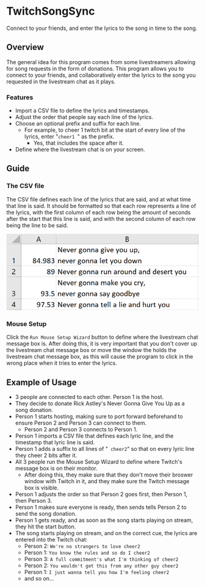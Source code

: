# TwitchSongSync
Connect to your friends, and enter the lyrics to the song in time to the song.


## Overview
The general idea for this program comes from some livestreamers allowing for song requests in the form of donations. This program allows you to connect to your friends, and collaboratively enter the lyrics to the song you requested in the livestream chat as it plays.

### Features
* Import a CSV file to define the lyrics and timestamps.
* Adjust the order that people say each line of the lyrics.
* Choose an optional prefix and suffix for each line.
  * For example, to cheer 1 twitch bit at the start of every line of the lyrics, enter "`cheer1 `" as the prefix.
    * Yes, that includes the space after it.
* Define where the livestream chat is on your screen.

## Guide

### The CSV file
The CSV file defines each line of the lyrics that are said, and at what time that line is said.
It should be formatted so that each row represents a line of the lyrics, with the first column of each row being the amount of seconds after the start that this line is said, and with the second column of each row being the line to be said.

![CSV Example](/images/CSV.png)

### Mouse Setup
Click the `Run Mouse Setup Wizard` button to define where the livestream chat message box is.
After doing this, it is very important that you don't cover up the livestream chat message box or move the window the holds the livestream chat message box, as this will cause the program to click in the wrong place when it tries to enter the lyrics.

## Example of Usage
* 3 people are connected to each other. Person 1 is the host.
* They decide to donate Rick Astley's Never Gonna Give You Up as a song donation.
* Person 1 starts hosting, making sure to port forward beforehand to ensure Person 2 and Person 3 can connect to them.
  * Person 2 and Person 3 connects to Person 1.
* Person 1 imports a CSV file that defines each lyric line, and the timestamp that lyric line is said.
* Person 1 adds a suffix to all lines of "` cheer2`" so that on every lyric line they cheer 2 bits after it.
* All 3 people run the Mouse Setup Wizard to define where Twitch's message box is on their monitor.
  * After doing this, they make sure that they don't move their broswer window with Twitch in it, and they make sure the Twitch message box is visible.
* Person 1 adjusts the order so that Person 2 goes first, then Person 1, then Person 3.
* Person 1 makes sure everyone is ready, then sends tells Person 2 to send the song donation.
* Person 1 gets ready, and as soon as the song starts playing on stream, they hit the start button.
* The song starts playing on stream, and on the correct cue, the lyrics are entered into the Twitch chat:
  * Person 2: `We're no strangers to love cheer2`
  * Person 1: `You know the rules and so do I cheer2`
  * Person 3: `A full commitment's what I'm thinking of cheer2`
  * Person 2: `You wouldn't get this from any other guy cheer2`
  * Person 1: `I just wanna tell you how I'm feeling cheer2`
  * and so on...
